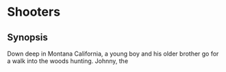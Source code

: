 # Shooters

## Synopsis

Down deep in Montana California, a young boy and his older brother go for a
walk into the woods hunting. Johnny, the 
